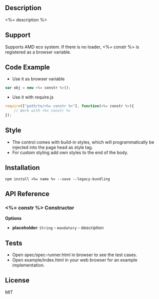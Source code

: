 ## Description

<%= description %>

## Support
Supports AMD eco system. If there is no loader, <%= constr %> is registered as a browser variable.

## Code Example
- Use it as browser variable
```js
var obj = new <%= constr %>();


```
- Use it with require.js
```js
require(["path/to/<%= constr %>"], function(<%= constr %>){
    // Work with <%= constr %>
});
```

## Style
- The control comes with build-in styles, which will programmatically be injected into the page head as style tag. 
- For custom styling add own styles to the end of the body.

## Installation

`npm install <%= name %> --save --legacy-bundling`

## API Reference

### <%= constr %> Constructor

**Options**
- **placeholder**: `String` - `mandatory` - description


## Tests

- Open spec/spec-runner.html in browser to see the test cases.
- Open example/index.html in your web browser for an example implementation.

## License

MIT